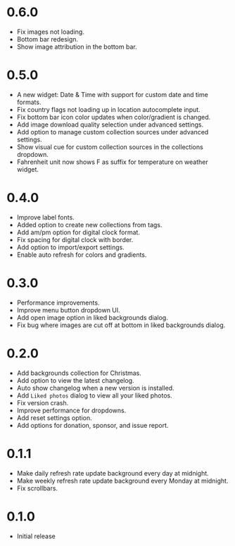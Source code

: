# 0.6.0

- Fix images not loading.
- Bottom bar redesign.
- Show image attribution in the bottom bar.

# 0.5.0

- A new widget: Date & Time with support for custom date and time formats.
- Fix country flags not loading up in location autocomplete input.
- Fix bottom bar icon color updates when color/gradient is changed.
- Add image download quality selection under advanced settings.
- Add option to manage custom collection sources under advanced settings.
- Show visual cue for custom collection sources in the collections dropdown.
- Fahrenheit unit now shows F as suffix for temperature on weather widget.

# 0.4.0

- Improve label fonts.
- Added option to create new collections from tags.
- Add am/pm option for digital clock format.
- Fix spacing for digital clock with border.
- Add option to import/export settings.
- Enable auto refresh for colors and gradients.

# 0.3.0

- Performance improvements.
- Improve menu button dropdown UI.
- Add open image option in liked backgrounds dialog.
- Fix bug where images are cut off at bottom in liked backgrounds dialog.

# 0.2.0

- Add backgrounds collection for Christmas.
- Add option to view the latest changelog.
- Auto show changelog when a new version is installed.
- Add `Liked photos` dialog to view all your liked photos.
- Fix version crash.
- Improve performance for dropdowns.
- Add reset settings option.
- Add options for donation, sponsor, and issue report.

# 0.1.1

- Make daily refresh rate update background every day at midnight.
- Make weekly refresh rate update background every Monday at midnight.
- Fix scrollbars.

# 0.1.0

- Initial release